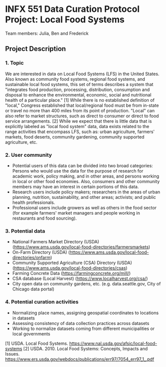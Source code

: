 # INFX 551 Data Curation Protocol Project: Local Food Systems
   Team members: Julia, Ben and Frederick
## Project Description
### 1. Topic
   We are interested in data on Local Food Systems (LFS) in the United States. Also known as community food systems, regional food systems, and sustainable local food systems, this set of terms describes a system that "integrates food production, processing, distribution, consumption and disposal to enhance the environmental, economic, social and nutritional health of a particular place." [1] While there is no established definition of "local," Congress established that local/regional food must be from in-state or travel no more than 400 miles from its point of production. "Local" can also refer to market structures, such as direct to consumer or direct to food service arrangements. [2] While we expect that there is little data that is explicitly labeled as "local food system" data, data exists related to the range activities that encompass LFS, such as: urban agriculture, farmers' markets, food deserts, community gardening, community supported agriculture, etc. 
### 2. User community
  + Potential users of this data can be divided into two broad categories: Persons who would use the data for the purpose of research for academic work, policy making, and in other areas, and persons working in local or other food economies. Also, consumers and other community members may have an interest in certain portions of this data.  
  + Research users include policy makers; researchers in the areas of urban planning, nutrition, sustainability, and other areas; activists; and public health professionals.     
  + Professional users include growers as well as others in the food sector (for example farmers' market managers and people working in restaurants and food sourcing).
### 3. Potential data
  + National Farmers Market Directory (USDA) (https://www.ams.usda.gov/local-food-directories/farmersmarkets)
  + On-Farm Directory (USDA) (https://www.ams.usda.gov/local-food-directories/onfarm)
  + Community Supported Agriculture (CSA) Directory (USDA) (https://www.ams.usda.gov/local-food-directories/csas)
  + Farming Concrete Data (https://farmingconcrete.org/mill/)
  + CSA database (Local Harvest) (https://www.localharvest.org/csa/)
  + City open data on community gardens, etc. (e.g. data.seattle.gov, City of Chicago data portal)
### 4. Potential curation activities
  + Normalizing place names, assigning geospatial coordinates to locations in datasets
  + Assessing consistency of data collection practices across datasets
  + Working to normalize datasets coming from different municipalities or local governments
  
[1] USDA. Local Food Systems. https://www.nal.usda.gov/afsic/local-food-systems
[2] USDA. 2010. Local Food Systems: Concepts, Impacts and Issues. https://www.ers.usda.gov/webdocs/publications/err97/7054_err97_1_.pdf
